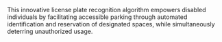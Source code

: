 This innovative license plate recognition algorithm empowers disabled individuals by facilitating accessible parking through automated identification and reservation of designated spaces, while simultaneously deterring unauthorized usage.
